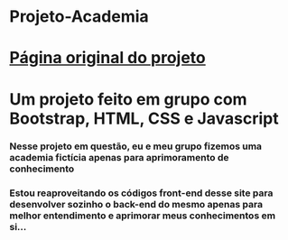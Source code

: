 # Projeto-Academia
<h1><a href="https://github.com/Polariswright/academia-top">Página original do projeto</a></h1>
<h1>Um projeto feito em grupo com Bootstrap, HTML, CSS e Javascript</h1>
<h3> Nesse projeto em questão, eu e meu grupo fizemos uma academia fictícia apenas para aprimoramento de conhecimento<h3>
<h3>Estou reaproveitando os códigos front-end desse site para desenvolver sozinho o back-end do mesmo apenas para melhor entendimento e aprimorar meus conhecimentos em si...</h3>



